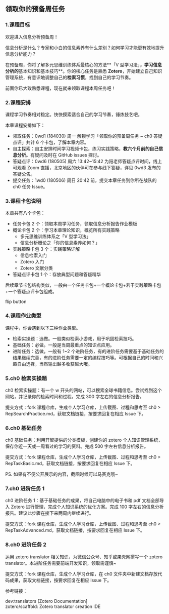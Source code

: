 ##  领取你的预备周任务  

###  1.课程目标    

欢迎进入信息分析预备周！

信息分析是什么？专家和小白的信息素养有什么差别？如何学习才能更有效地提升信息分析能力？

在预备周，你将了解多元思维训练体系最核心的方法**「V 型学习法」**，学习信息分析的**基本知识和基本技巧**。你的核心任务是熟悉 **Zotero**，开始建立自己知识管理系统，有意识地调整自己的**检索习惯**，找到自己的学习节奏。

前面你已大致熟悉课程，现在就来领取课程本周任务吧！

###  2.课程安排    

课程学习节奏相对稳定。快快摸索适合自己的学习节奏，锤炼技艺吧。

本章课程安排如下：

* 领取任务：0wd1 (184030) 周一 解锁学习「领取你的预备周任务 ~ ch0 答疑点评」共计 6 个卡包，了解本章内容。
* 自主探索：自主安排时间学习视频卡包，练习实践策略，**教六个月前的自己信息分析**。有疑问及时在 GitHub issues 探讨。
* 答疑点评：0wd6 (180505) 周六 13:42~15:42 为阳老师答疑点评时间，线上可观看 Zoom 直播，北京地区的伙伴可在参与线下答疑，详见 0wd3 发布的答疑公告。
* 提交任务：1wd0 (180506) 周日 20:42 前，提交本章任务到你所在战队的 ch0 任务 Issue。

###  3.课程卡包说明    

本章共有八个卡包：

* 任务卡包 2 个：领取本周学习任务，领取信息分析报告作业模板
* 概论卡包 2 个：学习本章理论知识，概览所有实践策略
   * 多元思维训练体系之「V 型学习法」
   * 信息分析概论之「你的信息素养如何？」
* 实践策略卡包 3 个：实践策略详解
   * 信息检索入门
   * Zotero 入门
   * Zotero 文献分类
* 答疑点评卡包 1 个：存放典型问题和答疑精华  

后续章节卡包结构类似，一般由一个任务卡包+一个概论卡包+若干实践策略卡包+一个答疑点评卡包组成。

flip button

###  4.课程作业类型    

课程中，你会遇到以下三种作业类型。

* 检索实操题：选做。一般类似检索小游戏，用于巩固检索技巧。
* 基础任务：必做。一般是当周最重点的知识点应用。
* 进阶任务：选做。一般有 1~2 个进阶任务，有的进阶任务需要基于基础任务的结果继续完善，有的进阶任务需要一定的编程技巧等。可根据自己的时间和兴趣自由选择，当然输出越多收获越大哦。

###  5.ch0 检索实操题   

ch0 检索实操题：有一个 w 开头的网站，可以搜索全球书籍信息。尝试找到这个网站，并记录你的检索时间和过程。完成 300 字左右的信息分析报告。

提交方式：fork 课程仓库，生成个人学习仓库，上传截图、过程和思考至 ch0 > RepSearchPractice.md，获取文档链接，按要求回复在相应 Issue 下。 

###  6.ch0 基础任务    

ch0 基础任务：利用开智提供的分类模板，创建你的 zotero 个人知识管理系统，保存你近一天或一周看过的学习的资料。完成 500 字左右信息分析报告。

提交方式：fork 课程仓库，生成个人学习仓库，上传截图、过程和思考至 ch0 > RepTaskBasic.md，获取文档链接，按要求回复在相应 Issue 下。

PS. 如果有不便公开展示的内容，截图时候可以马赛克哦~

###  7.ch0 进阶任务 1     

ch0 进阶任务 1：基于基础任务的成果，将自己电脑中的电子书和 pdf 文档全部导入 Zotero 进行管理，完成个人知识系统的优化方案。完成 100 字左右的信息分析报告。建议此步骤在接下来两周内继续进行。

提交方式：fork 课程仓库，生成个人学习仓库，上传截图、过程和思考至 ch0 > RepTaskAdvanced.md，获取文档链接，按要求回复在相应 Issue 下。

###  8.ch0 进阶任务 2    

运用 zotero translator 相关知识，为微信公众号、知乎或果壳网撰写一个 zotero translator。本进阶任务需要前端开发知识，领取需谨慎~

提交方式：fork 课程仓库，生成个人学习仓库，在 ch0 文件夹中新建文档存放代码成果，获取文档链接，按要求回复在相应 Issue 下。

参考链接：

dev:translators [Zotero Documentation]  
zotero/scaffold: Zotero translator creation IDE

    